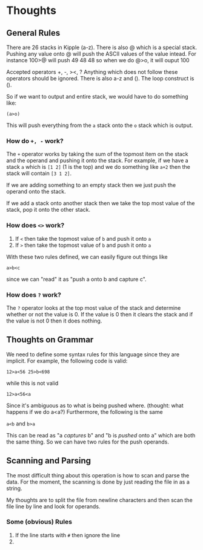 # Thoughts

## General Rules

There are 26 stacks in Kipple (a-z). There is also @ which is a special stack.
Pushing any value onto @ will push the ASCII values of the value intead. For instance
100>@ will push 49 48 48 so when we do @>o, it will ouput 100

Accepted operators +, -, ><, ? Anything which does not follow these operators should be ignored.
There is also a-z and (). The loop construct is (). 

So if we want to output and entire stack, we would have to do something like:

`(a>o)`

This will push everything from the `a` stack onto the `o` stack which is output.

### How do `+, -` work?
The `+` operator works by taking the sum of the topmost item on the stack and the operand and pushing it onto
the stack. For example, if we have a stack `a` which is `[1 2]` (1 is the top) and we do something like `a+2`
then the stack will contain `[3 1 2]`. 

If we are adding something to an empty stack then we just push the operand onto the stack. 

If we add a stack onto another stack then we take the top most value of the stack, pop it onto the other stack.

### How does `<>` work?
1. If `<` then take the topmost value of `b` and push it onto `a`
2. If `>` then take the topmost value of `b` and push it onto `a`

With these two rules defined, we can easily figure out things like

`a>b<c`

since we can "read" it as "push a onto b and capture c".

### How does `?` work?
The `?` operator looks at the top most value of the stack and determine whether or not the value is 0. If the value
is 0 then it clears the stack and if the value is not 0 then it does nothing. 

## Thoughts on Grammar
 
 We need to define some syntax rules for this language since they are implicit. For example, the following code is valid:
 
 `12>a<56 25>b<698`
 
 while this is not valid
  
  `12>a<56<a`
  
Since it's ambiguous as to what is being pushed where. (thought: what happens if we do a<a?) Furthermore, the following is the same

`a<b` and `b>a`

This can be read as "a _captures_ b" and "b is _pushed_ onto a" which are both  the same thing. So we can have two rules for the
push operands. 

## Scanning and Parsing
The most difficult thing about this operation is how to scan and parse the data. For the moment, the scanning is done by just reading
the file in as a string. 

My thoughts are to split the file from newline characters and then scan the file line by line and look for operands. 

### Some (obvious) Rules
1. If the line starts with `#` then ignore the line
2. 
